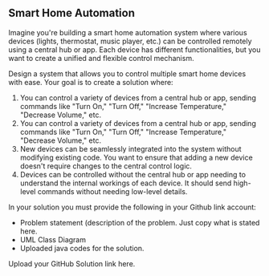 ## Smart Home Automation

Imagine you're building a smart home automation system where various devices (lights, thermostat, music player, etc.) can be controlled remotely using a central hub or app. Each device has different functionalities, but you want to create a unified and flexible control mechanism.

Design a system that allows you to control multiple smart home devices with ease. Your goal is to create a solution where:
1. You can control a variety of devices from a central hub or app, sending commands like "Turn On," "Turn Off," "Increase Temperature," "Decrease Volume," etc.
2. You can control a variety of devices from a central hub or app, sending commands like "Turn On," "Turn Off," "Increase Temperature," "Decrease Volume," etc.
3. New devices can be seamlessly integrated into the system without modifying existing code. You want to ensure that adding a new device doesn't require changes to the central control logic.
4. Devices can be controlled without the central hub or app needing to understand the internal workings of each device. It should send high-level commands without needing low-level details.

In your solution you must provide the following in your Github link account:
- Problem statement (description of the problem. Just copy what is stated here.
-  UML Class Diagram
-  Uploaded java codes for the solution.
  
Upload your GitHub Solution link here.
